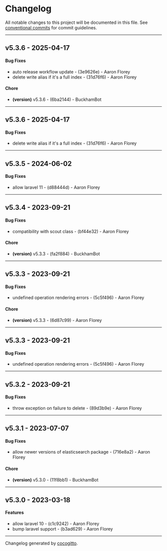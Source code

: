 # Changelog
All notable changes to this project will be documented in this file. See [conventional commits](https://www.conventionalcommits.org/) for commit guidelines.

- - -
## v5.3.6 - 2025-04-17
#### Bug Fixes
- auto release workflow update - (3e9626e) - Aaron Florey
- delete write alias if it's a full index - (31d76f6) - Aaron Florey
#### Chore
- **(version)** v5.3.6 - (6ba2144) - BuckhamBot

- - -

## v5.3.6 - 2025-04-17
#### Bug Fixes
- delete write alias if it's a full index - (31d76f6) - Aaron Florey

- - -

## v5.3.5 - 2024-06-02
#### Bug Fixes
- allow laravel 11 - (d88444d) - Aaron Florey

- - -

## v5.3.4 - 2023-09-21
#### Bug Fixes
- compatibility with scout class - (bf44e32) - Aaron Florey
#### Chore
- **(version)** v5.3.3 - (fa2f884) - BuckhamBot
- - -

## v5.3.3 - 2023-09-21
#### Bug Fixes
- undefined operation rendering errors - (5c5f496) - Aaron Florey
#### Chore
- **(version)** v5.3.3 - (6d87c99) - Aaron Florey
- - -

## v5.3.3 - 2023-09-21
#### Bug Fixes
- undefined operation rendering errors - (5c5f496) - Aaron Florey

- - -

## v5.3.2 - 2023-09-21
#### Bug Fixes
- throw exception on failure to delete - (89d3b9e) - Aaron Florey

- - -

## v5.3.1 - 2023-07-07
#### Bug Fixes
- allow newer versions of elasticsearch package - (716e8a2) - Aaron Florey
#### Chore
- **(version)** v5.3.0 - (11f8bb1) - BuckhamBot
- - -

## v5.3.0 - 2023-03-18
#### Features
- allow laravel 10 - (c1c9242) - Aaron Florey
- bump laravel support - (b3ad629) - Aaron Florey
- - -

Changelog generated by [cocogitto](https://github.com/cocogitto/cocogitto).